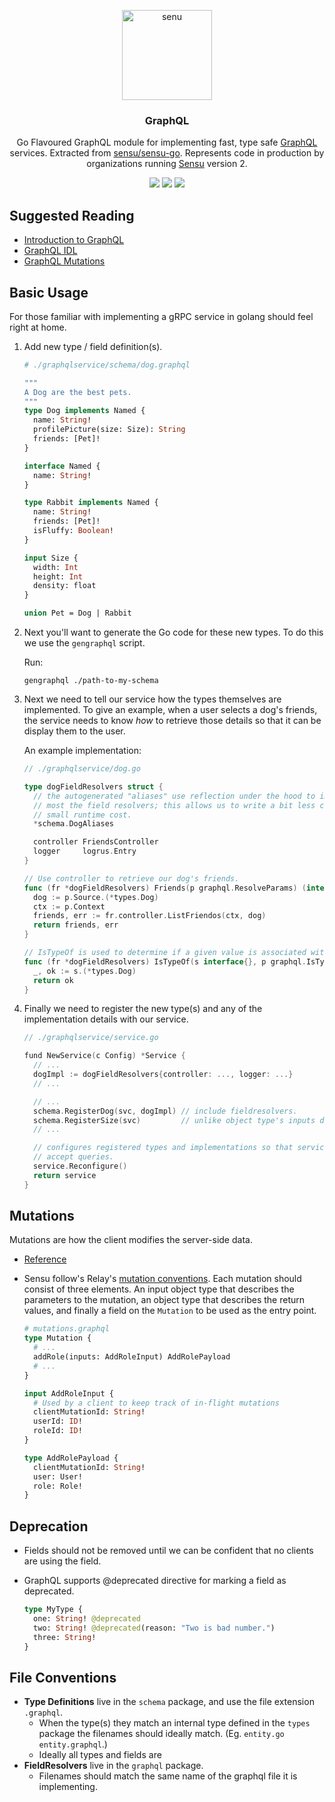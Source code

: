 <p align="center">
  <a href="https://www.graphql.org/">
    <img alt="senu" src="https://graphql.org/img/logo.svg" width="144">
  </a>
</p>

<h3 align="center">
  GraphQL
</h3>

<p align="center">
  Go Flavoured GraphQL module for implementing fast, type safe
  <a href="https://graphql.org">GraphQL</a> services. Extracted from
  <a href="https://github.com/sensu/sensu-go">sensu/sensu-go</a>. Represents
  code in production by organizations running
  <a href="https://sensu.io">Sensu</a> version 2.
</p>

<p align="center">
  <a href="https://circleci.com/gh/jamesdphillips/graphql/tree/master"><img src="https://circleci.com/gh/jamesdphillips/graphql/tree/master.svg?style=svg"></a>
  <a href="https://codeclimate.com/github/jamesdphillips/graphql/maintainability"><img src="https://api.codeclimate.com/v1/badges/9527ae9a786ed7c9ad5b/maintainability" /></a>
  <a href="https://codeclimate.com/github/jamesdphillips/graphql/test_coverage"><img src="https://api.codeclimate.com/v1/badges/9527ae9a786ed7c9ad5b/test_coverage" /></a>
</p>

## Suggested Reading

- [Introduction to GraphQL](https://www.graphql.org/learn)
- [GraphQL IDL](https://www.graphql.org/learn)
- [GraphQL Mutations](http://graphql.org/learn/queries/#mutations)

## Basic Usage

For those familiar with implementing a gRPC service in golang should feel right
at home.

1.  Add new type / field definition(s).

    ```graphql
    # ./graphqlservice/schema/dog.graphql

    """
    A Dog are the best pets.
    """
    type Dog implements Named {
      name: String!
      profilePicture(size: Size): String
      friends: [Pet]!
    }

    interface Named {
      name: String!
    }

    type Rabbit implements Named {
      name: String!
      friends: [Pet]!
      isFluffy: Boolean!
    }

    input Size {
      width: Int
      height: Int
      density: float
    }

    union Pet = Dog | Rabbit
    ```

2.  Next you'll want to generate the Go code for these new types. To do this we
    use the `gengraphql` script.

    Run:

    ```shell
    gengraphql ./path-to-my-schema
    ```

3.  Next we need to tell our service how the types themselves are implemented.
    To give an example, when a user selects a dog's friends, the service needs
    to know _how_ to retrieve those details so that it can be display them to
    the user.

    An example implementation:

    ```go
    // ./graphqlservice/dog.go

    type dogFieldResolvers struct {
      // the autogenerated "aliases" use reflection under the hood to implement most
      // most the field resolvers; this allows us to write a bit less code with a
      // small runtime cost.
      *schema.DogAliases

      controller FriendsController
      logger     logrus.Entry
    }

    // Use controller to retrieve our dog's friends.
    func (fr *dogFieldResolvers) Friends(p graphql.ResolveParams) (interface{}, error) {
      dog := p.Source.(*types.Dog)
      ctx := p.Context
      friends, err := fr.controller.ListFriendos(ctx, dog)
      return friends, err
    }

    // IsTypeOf is used to determine if a given value is associated with the Dog type
    func (fr *dogFieldResolvers) IsTypeOf(s interface{}, p graphql.IsTypeOfParams) bool {
      _, ok := s.(*types.Dog)
      return ok
    }
    ```

4.  Finally we need to register the new type(s) and any of the implementation
    details with our service.

    ```go
    // ./graphqlservice/service.go

    fund NewService(c Config) *Service {
      // ...
      dogImpl := dogFieldResolvers{controller: ..., logger: ...}
      // ...

      // ...
      schema.RegisterDog(svc, dogImpl) // include fieldresolvers.
      schema.RegisterSize(svc)         // unlike object type's inputs do not require any additonal implemtation details.
      // ...

      // configures registered types and implementations so that service is ready to
      // accept queries.
      service.Reconfigure()
      return service
    }
    ```

## Mutations

Mutations are how the client modifies the server-side data.

-  [Reference](http://graphql.org/learn/queries/#mutations)
-   Sensu follow's Relay's [mutation conventions](https://facebook.github.io/relay/docs/en/graphql-server-specification.html#mutations). Each mutation should consist of three
    elements. An input object type that describes the parameters to the mutation,
    an object type that describes the return values, and finally a field on the
    `Mutation` to be used as the entry point.

    ```graphql
    # mutations.graphql
    type Mutation {
      # ...
      addRole(inputs: AddRoleInput) AddRolePayload
      # ...
    }

    input AddRoleInput {
      # Used by a client to keep track of in-flight mutations
      clientMutationId: String!
      userId: ID!
      roleId: ID!
    }

    type AddRolePayload {
      clientMutationId: String!
      user: User!
      role: Role!
    }
    ```

## Deprecation

- Fields should not be removed until we can be confident that no clients are
  using the field.
- GraphQL supports @deprecated directive for marking a field as deprecated.

    ```graphql
    type MyType {
      one: String! @deprecated
      two: String! @deprecated(reason: "Two is bad number.")
      three: String!
    }
    ```

## File Conventions

- **Type Definitions** live in the `schema` package, and use the file extension
  `.graphql`.
  - When the type(s) they match an internal type defined in the
  `types` package the filenames should ideally match. (Eg. `entity.go`
  `entity.graphql`.)
  - Ideally all types and fields are
- **FieldResolvers** live in the `graphql` package.
  - Filenames should match the same name of the graphql file it is implementing.

[Sensu]:https://www.sensu.io
[sensu/sensu-go]:https://github.com/sensu/sensu-go
